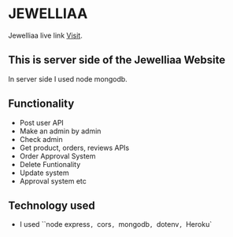 # JEWELLIAA

Jewelliaa live link [Visit](https://travelzen-5b237.web.app/).

## This is server side of the Jewelliaa Website

In server side I used node mongodb.

## Functionality
* Post user API
* Make an admin by admin
* Check admin
* Get product, orders, reviews APIs
* Order Approval System
* Delete Funtionality
* Update system
* Approval system etc


## Technology used
* I used ``node express`, `cors`, `mongodb`, `dotenv`, `Heroku`
